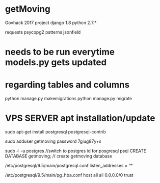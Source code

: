 # getMoving
Govhack 2017 project
django 1.8
python 2.7.*

requests
psycopg2
patterns
jsonfield

# needs to be run everytime models.py gets updated
# regarding tables and columns
python manage.py makemigrations
python manage.py migrate


# VPS SERVER apt installation/update
sudo apt-get install postgresql postgresql-contrib

sudo adduser getmoving
password 7giug87y+s

sudo -i -u postgres //switch to postgres id for posgresql
psql CREATE DATABASE getmoving; // create getmoving database

/etc/postgresql/9.5/main/postgresql.conf
listen_addresses = '*'

/etc/postgresql/9.5/main/pg_hba.conf
host all all 0.0.0.0/0 trust